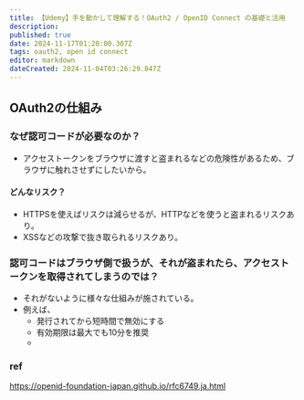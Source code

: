 ```yaml
---
title: 【Udemy】手を動かして理解する！OAuth2 / OpenID Connect の基礎と活用
description: 
published: true
date: 2024-11-17T01:20:00.307Z
tags: oauth2, open id connect
editor: markdown
dateCreated: 2024-11-04T03:26:29.847Z
---
```


## OAuth2の仕組み
### なぜ認可コードが必要なのか？
- アクセストークンをブラウザに渡すと盗まれるなどの危険性があるため、ブラウザに触れさせずにしたいから。

#### どんなリスク？
- HTTPSを使えばリスクは減らせるが、HTTPなどを使うと盗まれるリスクあり。
- XSSなどの攻撃で抜き取られるリスクあり。

### 認可コードはブラウザ側で扱うが、それが盗まれたら、アクセストークンを取得されてしまうのでは？
- それがないように様々な仕組みが施されている。
- 例えば、
	- 発行されてから短時間で無効にする
  - 有効期限は最大でも10分を推奨
  - 
  
 ### ref
 https://openid-foundation-japan.github.io/rfc6749.ja.html